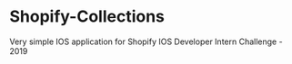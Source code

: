 # Shopify-Collections
Very simple IOS application for Shopify IOS Developer Intern Challenge - 2019
